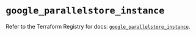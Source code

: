 # `google_parallelstore_instance`

Refer to the Terraform Registry for docs: [`google_parallelstore_instance`](https://registry.terraform.io/providers/hashicorp/google/6.22.0/docs/resources/parallelstore_instance).
